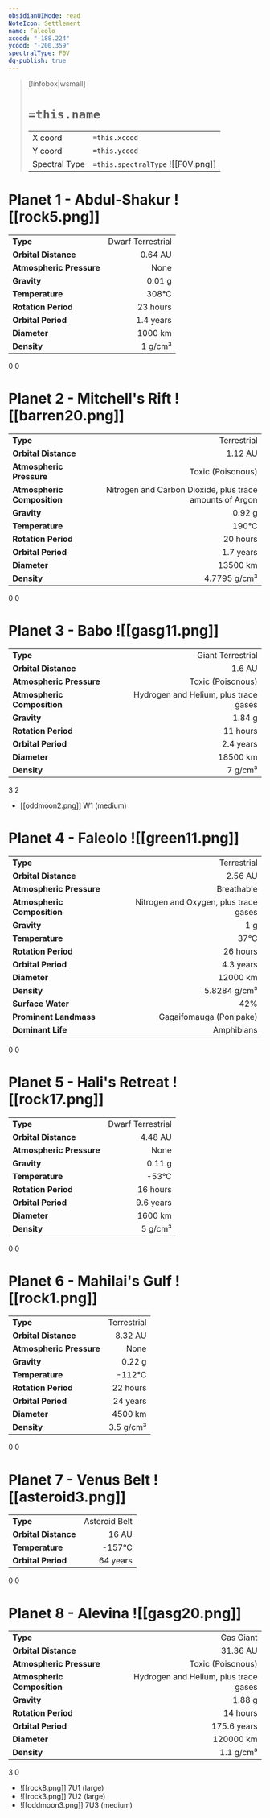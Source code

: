 ```yaml
---
obsidianUIMode: read
NoteIcon: Settlement
name: Faleolo
xcood: "-188.224"
ycood: "-200.359"
spectralType: F0V
dg-publish: true
---
```

> [!infobox|wsmall]
> # `=this.name`
> | | |
> | - | - |
> | X coord | `=this.xcood` |
> | Y coord| `=this.ycood` |
> | Spectral Type | `=this.spectralType` ![[F0V.png]] |

# Planet 1 - Abdul-Shakur ![[rock5.png]]
|                             |                           |
| --------------------------- | -------------------------:|
| **Type**                    |             Dwarf Terrestrial |
| **Orbital Distance**        |   0.64 AU |
| **Atmospheric Pressure**    |       None |
| **Gravity**                 |        0.01 g |
| **Temperature**             |    308°C |
| **Rotation Period**         |  23 hours |
| **Orbital Period** | 1.4 years |
| **Diameter**                |      1000 km | 
| **Density**                 |    1 g/cm³ |



0
0



# Planet 2 - Mitchell's Rift ![[barren20.png]]
|                             |                           |
| --------------------------- | -------------------------:|
| **Type**                    |             Terrestrial |
| **Orbital Distance**        |   1.12 AU |
| **Atmospheric Pressure**    |       Toxic (Poisonous) |
| **Atmospheric Composition** |      Nitrogen and Carbon Dioxide, plus trace amounts of Argon |
| **Gravity**                 |        0.92 g |
| **Temperature**             |    190°C |
| **Rotation Period**         |  20 hours |
| **Orbital Period** | 1.7 years |
| **Diameter**                |      13500 km | 
| **Density**                 |    4.7795 g/cm³ |



0
0



# Planet 3 - Babo ![[gasg11.png]]
|                             |                           |
| --------------------------- | -------------------------:|
| **Type**                    |             Giant Terrestrial |
| **Orbital Distance**        |   1.6 AU |
| **Atmospheric Pressure**    |       Toxic (Poisonous) |
| **Atmospheric Composition** |      Hydrogen and Helium, plus trace gases |
| **Gravity**                 |        1.84 g |
| **Rotation Period**         |  11 hours |
| **Orbital Period** | 2.4 years |
| **Diameter**                |      18500 km | 
| **Density**                 |    7 g/cm³ |



3
2

- [[oddmoon2.png]] W1 (medium)

# Planet 4 - Faleolo ![[green11.png]]
|                             |                           |
| --------------------------- | -------------------------:|
| **Type**                    |             Terrestrial |
| **Orbital Distance**        |   2.56 AU |
| **Atmospheric Pressure**    |       Breathable |
| **Atmospheric Composition** |      Nitrogen and Oxygen, plus trace gases |
| **Gravity**                 |        1 g |
| **Temperature**             |    37°C |
| **Rotation Period**         |  26 hours |
| **Orbital Period** | 4.3 years |
| **Diameter**                |      12000 km | 
| **Density**                 |    5.8284 g/cm³ |
| **Surface Water**           |           42% | 
| **Prominent Landmass**      |         Gagaifomauga (Ponipake) | 
| **Dominant Life**           |         Amphibians |



0
0



# Planet 5 - Hali's Retreat ![[rock17.png]]
|                             |                           |
| --------------------------- | -------------------------:|
| **Type**                    |             Dwarf Terrestrial |
| **Orbital Distance**        |   4.48 AU |
| **Atmospheric Pressure**    |       None |
| **Gravity**                 |        0.11 g |
| **Temperature**             |    -53°C |
| **Rotation Period**         |  16 hours |
| **Orbital Period** | 9.6 years |
| **Diameter**                |      1600 km | 
| **Density**                 |    5 g/cm³ |



0
0



# Planet 6 - Mahilai's Gulf ![[rock1.png]]
|                             |                           |
| --------------------------- | -------------------------:|
| **Type**                    |             Terrestrial |
| **Orbital Distance**        |   8.32 AU |
| **Atmospheric Pressure**    |       None |
| **Gravity**                 |        0.22 g |
| **Temperature**             |    -112°C |
| **Rotation Period**         |  22 hours |
| **Orbital Period** | 24 years |
| **Diameter**                |      4500 km | 
| **Density**                 |    3.5 g/cm³ |



0
0



# Planet 7 - Venus Belt ![[asteroid3.png]]
|                             |                           |
| --------------------------- | -------------------------:|
| **Type**                    |             Asteroid Belt |
| **Orbital Distance**        |   16 AU |
| **Temperature**             |    -157°C |
| **Orbital Period** | 64 years |



0
0



# Planet 8 - Alevina ![[gasg20.png]]
|                             |                           |
| --------------------------- | -------------------------:|
| **Type**                    |             Gas Giant |
| **Orbital Distance**        |   31.36 AU |
| **Atmospheric Pressure**    |       Toxic (Poisonous) |
| **Atmospheric Composition** |      Hydrogen and Helium, plus trace gases |
| **Gravity**                 |        1.88 g |
| **Rotation Period**         |  14 hours |
| **Orbital Period** | 175.6 years |
| **Diameter**                |      120000 km | 
| **Density**                 |    1.1 g/cm³ |



3
0

- ![[rock8.png]] 7U1 (large)
- ![[rock3.png]] 7U2 (large)
- ![[oddmoon3.png]] 7U3 (medium)


